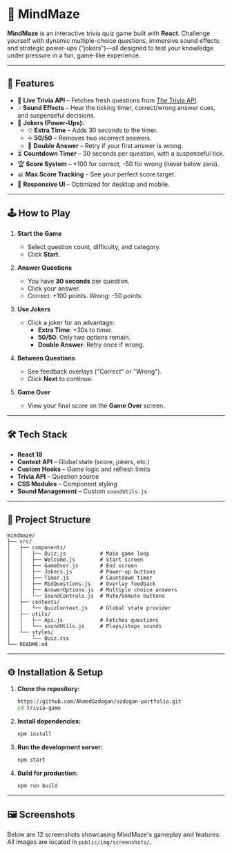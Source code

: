 # 🧠 MindMaze

**MindMaze** is an interactive trivia quiz game built with **React**. Challenge yourself with dynamic multiple-choice questions, immersive sound effects, and strategic power-ups ("jokers")—all designed to test your knowledge under pressure in a fun, game-like experience.

---

## 🚀 Features

- 🎯 **Live Trivia API** – Fetches fresh questions from [The Trivia API](https://the-trivia-api.com/).
- 🎶 **Sound Effects** – Hear the ticking timer, correct/wrong answer cues, and suspenseful decisions.
- 🧩 **Jokers (Power-Ups):**
  - ⏱ **Extra Time** – Adds 30 seconds to the timer.
  - ➗ **50/50** – Removes two incorrect answers.
  - 🔁 **Double Answer** – Retry if your first answer is wrong.
- ⏳ **Countdown Timer** – 30 seconds per question, with a suspenseful tick.
- 🏆 **Score System** – +100 for correct, -50 for wrong (never below zero).
- 📊 **Max Score Tracking** – See your perfect score target.
- 📱 **Responsive UI** – Optimized for desktop and mobile.

---

## 🕹 How to Play

1. **Start the Game**

   - Select question count, difficulty, and category.
   - Click **Start**.

2. **Answer Questions**

   - You have **30 seconds** per question.
   - Click your answer.
   - Correct: +100 points. Wrong: -50 points.

3. **Use Jokers**

   - Click a joker for an advantage:
     - **Extra Time**: +30s to timer.
     - **50/50**: Only two options remain.
     - **Double Answer**: Retry once if wrong.

4. **Between Questions**

   - See feedback overlays ("Correct" or "Wrong").
   - Click **Next** to continue.

5. **Game Over**
   - View your final score on the **Game Over** screen.

---

## 🛠 Tech Stack

- **React 18**
- **Context API** – Global state (score, jokers, etc.)
- **Custom Hooks** – Game logic and refresh limits
- **Trivia API** – Question source
- **CSS Modules** – Component styling
- **Sound Management** – Custom `soundUtils.js`

---

## 📂 Project Structure

```
mindmaze/
├── src/
│   ├── components/
│   │   ├── Quiz.js           # Main game loop
│   │   ├── Welcome.js        # Start screen
│   │   ├── GameOver.js       # End screen
│   │   ├── Jokers.js         # Power-up buttons
│   │   ├── Timer.js          # Countdown timer
│   │   ├── MidQuestions.js   # Overlay feedback
│   │   ├── AnswerOptions.js  # Multiple choice answers
│   │   └── SoundControls.js  # Mute/Unmute buttons
│   ├── contexts/
│   │   └── QuizContext.js    # Global state provider
│   ├── utils/
│   │   ├── Api.js            # Fetches questions
│   │   └── soundUtils.js     # Plays/stops sounds
│   └── styles/
│       └── Quiz.css
└── README.md
```

---

## ⚙️ Installation & Setup

1. **Clone the repository:**

   ```bash
   https://github.com/AhmedOzdogan/ozdogan-portfolio.git
   cd trivia-game
   ```

2. **Install dependencies:**

   ```bash
   npm install
   ```

3. **Run the development server:**

   ```bash
   npm start
   ```

4. **Build for production:**
   ```bash
   npm run build
   ```

---

## 🖼️ Screenshots

Below are 12 screenshots showcasing MindMaze's gameplay and features.  
All images are located in `public/img/screenshots/`.
